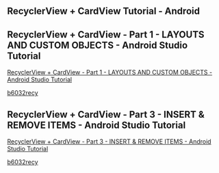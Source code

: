 ## RecyclerView + CardView Tutorial - Android
## RecyclerView + CardView - Part 1 - LAYOUTS AND CUSTOM OBJECTS - Android Studio Tutorial
[RecyclerView + CardView - Part 1 - LAYOUTS AND CUSTOM OBJECTS - Android Studio Tutorial](https://www.youtube.com/watch?v=Nw9JF55LDzE&list=PLrnPJCHvNZuBtTYUuc5Pyo4V7xZ2HNtf4)  
  
[b6032recy](b6034code.md)  
## RecyclerView + CardView - Part 3 - INSERT & REMOVE ITEMS - Android Studio Tutorial
[RecyclerView + CardView - Part 3 - INSERT & REMOVE ITEMS - Android Studio Tutorial](https://www.youtube.com/watch?v=kaf2dCd8Zfs&list=PLrnPJCHvNZuBtTYUuc5Pyo4V7xZ2HNtf4&index=3)  
  
[b6032recy](b6034code.md)  